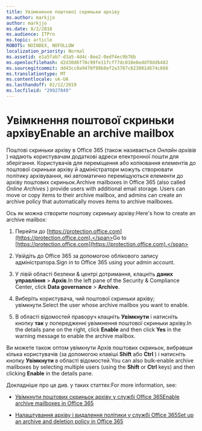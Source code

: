 ```yaml
---
title: Увімкнення поштової скриньки архіву
ms.author: markjjo
author: markjjo
ms.date: 8/2/2018
ms.audience: ITPro
ms.topic: article
ROBOTS: NOINDEX, NOFOLLOW
localization_priority: Normal
ms.assetid: e1a5fab7-d3a5-4d4c-8ee2-0edf4ec9b76b
ms.openlocfilehash: d2d30d6f78c99fe11fcf77dc010e6eddf0ddb482
ms.sourcegitcommit: dd43cc0a9470f98b8ef2a3787c823801d674c666
ms.translationtype: MT
ms.contentlocale: uk-UA
ms.lasthandoff: 02/12/2019
ms.locfileid: "29927849"
---
```

# <a name="enable-an-archive-mailbox"></a><span data-ttu-id="d57a7-102">Увімкнення поштової скриньки архіву</span><span class="sxs-lookup"><span data-stu-id="d57a7-102">Enable an archive mailbox</span></span>

<span data-ttu-id="d57a7-p101">Поштові скриньки архіву в Office 365 (також називається *Онлайн архівів* ) надають користувачам додаткові адреси електронної пошти для зберігання. Користувачів для переміщення або копіювання елементів до поштової скриньки архіву й адміністратори можуть створювати політику архівування, які автоматично переміщуються елементи до архіву поштових скриньок.</span><span class="sxs-lookup"><span data-stu-id="d57a7-p101">Archive mailboxes in Office 365 (also called  *Online Archives*  ) provide users with additional email storage. Users can move or copy items to their archive mailbox, and admins can create an archive policy that automatically moves items to archive mailboxes.</span></span> 
  
<span data-ttu-id="d57a7-105">Ось як можна створити поштову скриньку архіву:</span><span class="sxs-lookup"><span data-stu-id="d57a7-105">Here's how to create an archive mailbox:</span></span>
  
1. <span data-ttu-id="d57a7-106">Перейти до [https://protection.office.com](https://protection.office.com).</span><span class="sxs-lookup"><span data-stu-id="d57a7-106">Go to [https://protection.office.com](https://protection.office.com).</span></span>
    
2. <span data-ttu-id="d57a7-107">Увійдіть до Office 365 за допомогою облікового запису адміністратора.</span><span class="sxs-lookup"><span data-stu-id="d57a7-107">Sign in to Office 365 using your admin account.</span></span>
    
3. <span data-ttu-id="d57a7-108">У лівій області безпеки &amp; центрі дотримання, клацніть **даних управління** \> **Архів**.</span><span class="sxs-lookup"><span data-stu-id="d57a7-108">In the left pane of the Security &amp; Compliance Center, click **Data governance** \> **Archive**.</span></span>
    
4. <span data-ttu-id="d57a7-109">Виберіть користувача, чий поштової скриньки архіву; увімкнути.</span><span class="sxs-lookup"><span data-stu-id="d57a7-109">Select the user whose archive mailbox you want to enable.</span></span>
    
5. <span data-ttu-id="d57a7-110">В області відомостей праворуч клацніть **Увімкнути** і натисніть кнопку **так** у попередженні увімкнення поштової скриньки архіву.</span><span class="sxs-lookup"><span data-stu-id="d57a7-110">In the details pane on the right, click **Enable** and then click **Yes** in the warning message to enable the archive mailbox.</span></span> 
    
<span data-ttu-id="d57a7-111">Ви можете також оптом увімкнути Архів поштових скриньок, вибравши кілька користувачів (за допомогою клавіші **Shift** або **Ctrl** ) і натисніть кнопку **Увімкнути** в області відомостей.</span><span class="sxs-lookup"><span data-stu-id="d57a7-111">You can also bulk-enable archive mailboxes by selecting multiple users (using the **Shift** or **Ctrl** keys) and then clicking **Enable** in the details pane.</span></span> 
  
<span data-ttu-id="d57a7-112">Докладніше про це див. у таких статтях:</span><span class="sxs-lookup"><span data-stu-id="d57a7-112">For more information, see:</span></span>
  
- [<span data-ttu-id="d57a7-113">Увімкнути поштових скриньок архіву у службі Office 365</span><span class="sxs-lookup"><span data-stu-id="d57a7-113">Enable archive mailboxes in Office 365</span></span>](https://support.office.com/article/enable-archive-mailboxes-in-the-office-365-security-compliance-center-268a109e-7843-405b-bb3d-b9393b2342ce)
    
- [<span data-ttu-id="d57a7-114">Налаштування архіву і видалення політики у службі Office 365</span><span class="sxs-lookup"><span data-stu-id="d57a7-114">Set up an archive and deletion policy in Office 365</span></span>](https://support.office.com/article/Set-up-an-archive-and-deletion-policy-for-mailboxes-in-your-Office-365-organization-ec3587e4-7b4a-40fb-8fb8-8aa05aeae2ce)
    

